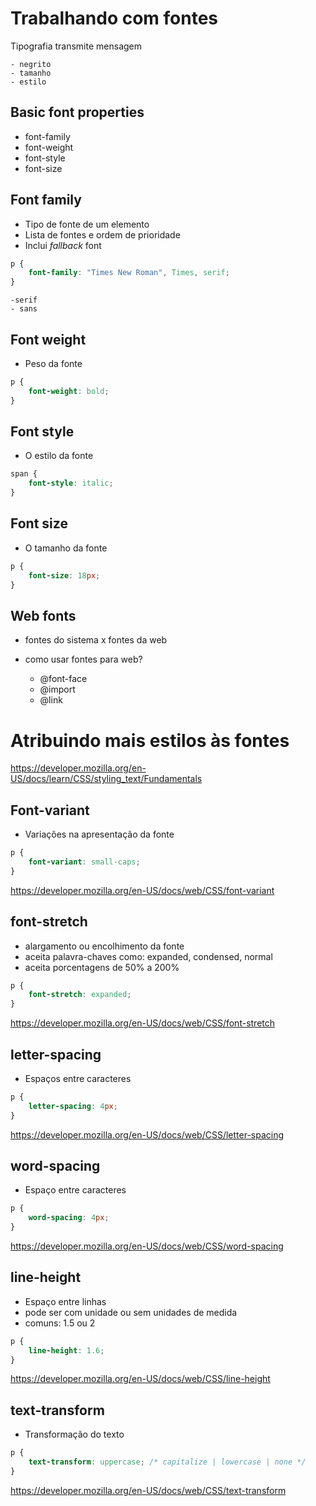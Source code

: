 # Trabalhando com fontes 

Tipografia transmite mensagem

    - negrito
    - tamanho
    - estilo

## Basic font properties 

* font-family
* font-weight
* font-style
* font-size

## Font family

* Tipo de fonte de um elemento
* Lista de fontes e ordem de prioridade
* Inclui *fallback* font

```css
p {
    font-family: "Times New Roman", Times, serif; 
}
```

    -serif
    - sans

## Font weight

* Peso da fonte 

```css
p {
    font-weight: bold;
}
```

## Font style 

* O estilo da fonte

```css
span {
    font-style: italic;
}
```

## Font size 

* O tamanho da fonte 

```css
p {
    font-size: 18px;
}
```

## Web fonts 

- fontes do sistema x fontes da web
- como usar fontes para web?

    * @font-face
    * @import
    * @link


# Atribuindo mais estilos às fontes 

https://developer.mozilla.org/en-US/docs/learn/CSS/styling_text/Fundamentals

## Font-variant

* Variações na apresentação da fonte

```css
p {
    font-variant: small-caps;
}
```

https://developer.mozilla.org/en-US/docs/web/CSS/font-variant

## font-stretch

* alargamento ou encolhimento da fonte
* aceita palavra-chaves como: expanded, condensed, normal
* aceita porcentagens de 50% a 200% 

```css
p {
    font-stretch: expanded;
}
```
https://developer.mozilla.org/en-US/docs/web/CSS/font-stretch


## letter-spacing

* Espaços entre caracteres

```css
p {
    letter-spacing: 4px;
}
```
https://developer.mozilla.org/en-US/docs/web/CSS/letter-spacing

## word-spacing

* Espaço entre caracteres

```css
p {
    word-spacing: 4px;
}
```
https://developer.mozilla.org/en-US/docs/web/CSS/word-spacing

## line-height

* Espaço entre linhas
* pode ser com unidade ou sem unidades de medida
* comuns: 1.5 ou 2

```css
p {
    line-height: 1.6;
}
```
https://developer.mozilla.org/en-US/docs/web/CSS/line-height

## text-transform

* Transformação do texto

```css
p {
    text-transform: uppercase; /* capitalize | lowercase | none */
}
```
https://developer.mozilla.org/en-US/docs/web/CSS/text-transform


